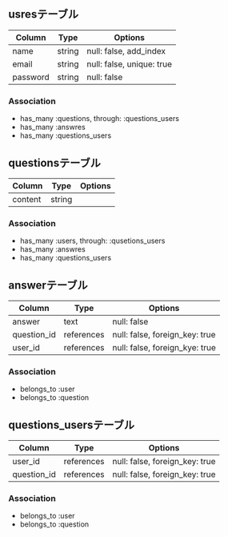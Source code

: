 ## usresテーブル

|Column|Type|Options|
|------|----|-------|
|name|string|null: false, add_index|
|email|string|null: false, unique: true|
|password|string|null: false|

### Association
- has_many :questions, through: :questions_users
- has_many :answres
- has_many :questions_users



## questionsテーブル

|Column|Type|Options|
|------|----|-------|
|content|string|

### Association
- has_many :users, through: :qusetions_users
- has_many :answres
- has_many :questions_users




## answerテーブル

|Column|Type|Options|
|------|----|-------|
|answer|text|null: false|
|question_id|references|null: false, foreign_key: true|
|user_id|references|null: false, foreign_kye: true|

### Association
- belongs_to :user
- belongs_to :question




## questions_usersテーブル

|Column|Type|Options|
|------|----|-------|
|user_id|references|null: false, foreign_key: true|
|question_id|references|null: false, foreign_key: true|

### Association
- belongs_to :user
- belongs_to :question